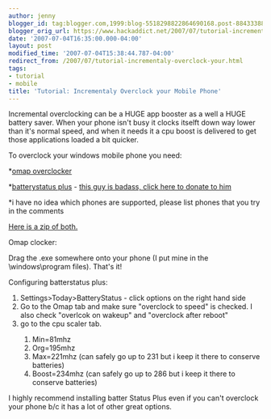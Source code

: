 ```yaml
---
author: jenny
blogger_id: tag:blogger.com,1999:blog-5518298822864690168.post-8843338888538330446
blogger_orig_url: https://www.hackaddict.net/2007/07/tutorial-incrementaly-overclock-your.html
date: '2007-07-04T16:35:00.000-04:00'
layout: post
modified_time: '2007-07-04T15:38:44.787-04:00'
redirect_from: /2007/07/tutorial-incrementaly-overclock-your.html
tags:
- tutorial
- mobile
title: 'Tutorial: Incrementaly Overclock your Mobile Phone'
---
```


Incremental overclocking can be a HUGE app booster as a well a HUGE battery saver.  When your phone isn't busy it clocks itselft down way lower than it's normal speed, and when it needs it a cpu boost is delivered to get those applications loaded a bit quicker.



To overclock your windows mobile phone you need:



*<a href="http://forum.xda-developers.com/showthread.php?t=255771">omap overclocker</a>

*<a href="http://forum.xda-developers.com/showthread.php?t=270751">batterystatus plus</a> - <a href="http://www.chi-tai.info/cs_BatteryStatus_XDA_Neo_WM5_iM_cs.htm#Donate">this guy is badass, click here to donate to him</a>

*i have no idea which phones are supported, please list phones that you try in the comments

<a href="http://www.divshare.com/download/1140259-aef">

Here is a zip of both.</a><a href="http://www.divshare.com/download/1140259-aef">

</a>

Omap clocker:

Drag the .exe somewhere onto your phone (I put mine in the \windows\program files).  That's it!



Configuring batterstatus plus:

<ol><li>Settings&gt;Today&gt;BatteryStatus - click options on the right hand side</li><li>Go to the Omap tab and make sure "overclock to speed" is checked.  I also check "overlcok on wakeup" and "overclock after reboot"</li><li>go to the cpu scaler tab. 

</li><ol><li>Min=81mhz</li><li>Org=195mhz</li><li>Max=221mhz (can safely go up to 231 but i keep it there to conserve batteries)</li><li>Boost=234mhz (can safely go up to 286 but i keep it there to conserve batteries)</li></ol></ol>I highly recommend installing batter Status Plus even if you can't overclock your phone b/c it has a lot of other great options.